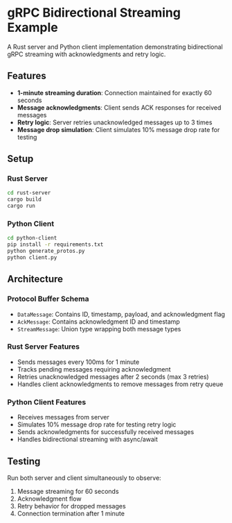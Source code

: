 # gRPC Bidirectional Streaming Example

A Rust server and Python client implementation demonstrating bidirectional gRPC streaming with acknowledgments and retry logic.

## Features

- **1-minute streaming duration**: Connection maintained for exactly 60 seconds
- **Message acknowledgments**: Client sends ACK responses for received messages
- **Retry logic**: Server retries unacknowledged messages up to 3 times
- **Message drop simulation**: Client simulates 10% message drop rate for testing

## Setup

### Rust Server

```bash
cd rust-server
cargo build
cargo run
```

### Python Client

```bash
cd python-client
pip install -r requirements.txt
python generate_protos.py
python client.py
```

## Architecture

### Protocol Buffer Schema
- `DataMessage`: Contains ID, timestamp, payload, and acknowledgment flag
- `AckMessage`: Contains acknowledgment ID and timestamp
- `StreamMessage`: Union type wrapping both message types

### Rust Server Features
- Sends messages every 100ms for 1 minute
- Tracks pending messages requiring acknowledgment
- Retries unacknowledged messages after 2 seconds (max 3 retries)
- Handles client acknowledgments to remove messages from retry queue

### Python Client Features
- Receives messages from server
- Simulates 10% message drop rate for testing retry logic
- Sends acknowledgments for successfully received messages
- Handles bidirectional streaming with async/await

## Testing

Run both server and client simultaneously to observe:
1. Message streaming for 60 seconds
2. Acknowledgment flow
3. Retry behavior for dropped messages
4. Connection termination after 1 minute